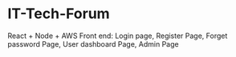 # IT-Tech-Forum
React + Node + AWS
Front end: Login page, Register Page, Forget password Page, User dashboard Page, Admin Page

